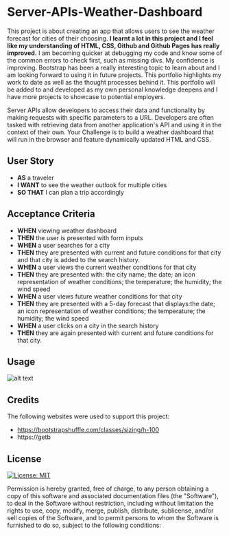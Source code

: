 # Server-APIs-Weather-Dashboard

This project is about creating an app that allows users to see the weather forecast for cities of their choosing. **I learnt a lot in this project and I feel like my understanding of HTML, CSS, Github and Github Pages has really improved.** I am becoming quicker at debugging my code and know some of the common errors to check first, such as missing divs. My confidence is improving. Bootstrap has been a really interesting topic to learn about and I am looking forward to using it in future projects. This portfolio highlights my work to date as well as the thought processes behind it. This portfolio will be added to and developed as my own personal knowledge deepens and I have more projects to showcase to potential employers.

Server APIs allow developers to access their data and functionality by making requests with specific parameters to a URL. Developers are often tasked with retrieving data from another application's API and using it in the context of their own. Your Challenge is to build a weather dashboard that will run in the browser and feature dynamically updated HTML and CSS.


## User Story

- **AS** a traveler
- **I WANT** to see the weather outlook for multiple cities
- **SO THAT** I can plan a trip accordingly


## Acceptance Criteria

- **WHEN** viewing weather dashboard
- **THEN** the user is presented with form inputs
- **WHEN** a user searches for a city
- **THEN** they are presented with current and future conditions for that city and that city is added to the search history.
- **WHEN** a user views the current weather conditions for that city 
- **THEN** they are presented with: the city name; the date; an icon representation of weather conditions; the temperature; the humidity; the wind speed
- **WHEN** a user views future weather conditions for that city
- **THEN** they are presented with a 5-day forecast that displays:the date; an icon representation of weather conditions; the temperature; the humidity; the wind speed
- **WHEN**  a user clicks on a city in the search history
- **THEN** they are again presented with current and future conditions for that city.


## Usage

![alt text](./Images/Website%20Screenshot.png)

## Credits
The following websites were used to support this project:
- https://bootstrapshuffle.com/classes/sizing/h-100
- https://getb



## License
[![License: MIT](https://img.shields.io/badge/License-MIT-yellow.svg)](https://opensource.org/licenses/MIT)

Permission is hereby granted, free of charge, to any person obtaining a copy of this software and associated documentation files (the "Software"), to deal in the Software without restriction, including without limitation the rights to use, copy, modify, merge, publish, distribute, sublicense, and/or sell copies of the Software, and to permit persons to whom the Software is furnished to do so, subject to the following conditions:

